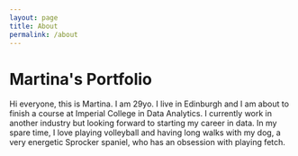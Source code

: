 ```yaml
---
layout: page
title: About
permalink: /about
---
```


# Martina's Portfolio

Hi everyone, this is Martina. I am 29yo. I live in Edinburgh and I am about to finish a course at Imperial College in Data Analytics. I currently work in another industry but looking forward to starting my career in data. In my spare time, I love playing volleyball and having long walks with my dog, a very energetic Sprocker spaniel, who has an obsession with playing fetch.
